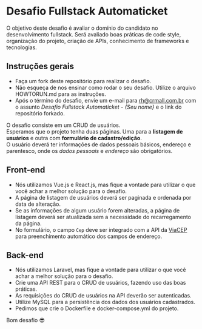 # Desafio Fullstack Automaticket
O objetivo deste desafio é avaliar o domínio do candidato no desenvolvimento fullstack. Será avaliado boas práticas de code style, organização do projeto, criação de APIs, conhecimento de frameworks e tecnologias.

## Instruções gerais
- Faça um fork deste repositório para realizar o desafio.
- Não esqueça de nos ensinar como rodar o seu desafio. Utilize o arquivo HOWTORUN.md para as instruções.
- Após o término do desafio, envie um e-mail para [rh@crmall.com.br](mailto:rh@crmall.com.br) com o assunto *Desafio Fullstack Automaticket - {Seu nome}* e o link do repositório forkado.

O desafio consiste em um CRUD de usuários.<br>
Esperamos que o projeto tenha duas páginas. Uma para a **listagem de usuários** e outra com **formulário de cadastro/edição**.<br>
O usuário deverá ter informações de dados pessoais básicos, endereço e parentesco, onde os *dados pessoais* e *endereço* são obrigatórios.

## Front-end
- Nós utilizamos Vue.js e React.js, mas fique a vontade para utilizar o que você achar a melhor solução para o desafio.
- A página de listagem de usuários deverá ser paginada e ordenada por data de alteração.
- Se as informações de algum usuário forem alteradas, a página de listagem deverá ser atualizada sem a necessidade do recarregamento da página.
- No formulário, o campo `Cep` deve ser integrado com a API da [ViaCEP](https://viacep.com.br/) para preenchimento automático dos campos de endereço.  

## Back-end
- Nós utilizamos Laravel, mas fique a vontade para utilizar o que você achar a melhor solução para o desafio.
- Crie uma API REST para o CRUD de usuários, fazendo uso das boas práticas.
- As requisições do CRUD de usuários na API deverão ser autenticadas.
- Utilize MySQL para a persistência dos dados dos usuários cadastrados.
- Pedimos que crie o Dockerfile e docker-compose.yml do projeto.

Bom desafio 😎
